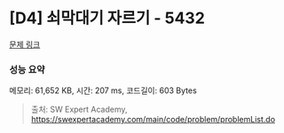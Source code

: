 # [D4] 쇠막대기 자르기 - 5432 

[문제 링크](https://swexpertacademy.com/main/code/problem/problemDetail.do?contestProbId=AWVl47b6DGMDFAXm) 

### 성능 요약

메모리: 61,652 KB, 시간: 207 ms, 코드길이: 603 Bytes



> 출처: SW Expert Academy, https://swexpertacademy.com/main/code/problem/problemList.do